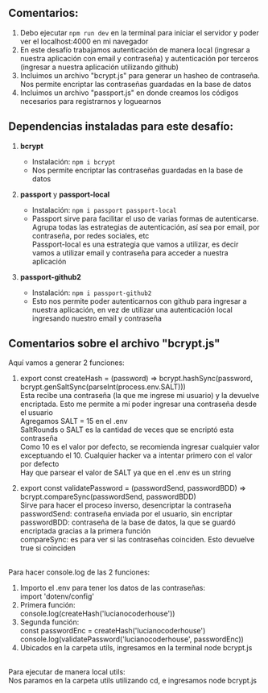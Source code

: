 ## Comentarios:

1. Debo ejecutar `npm run dev` en la terminal para iniciar el servidor y poder ver el localhost:4000 en mi navegador
2. En este desafío trabajamos autenticación de manera local (ingresar a nuestra aplicación con email y contraseña) y autenticación por terceros (ingresar a nuestra aplicación utilizando github)
3. Incluimos un archivo "bcrypt.js" para generar un hasheo de contraseña. Nos permite encriptar las contraseñas guardadas en la base de datos
4. Incluimos un archivo "passport.js" en donde creamos los códigos necesarios para registrarnos y loguearnos



## Dependencias instaladas para este desafío:

1. **bcrypt**
   - Instalación: `npm i bcrypt`
   - Nos permite encriptar las contraseñas guardadas en la base de datos

2. **passport** y **passport-local**
   - Instalación: `npm i passport passport-local`
   - Passport sirve para facilitar el uso de varias formas de autenticarse. Agrupa todas las estrategias de autenticación, así sea por email, por contraseña, por redes sociales, etc <br>
    Passport-local es una estrategia que vamos a utilizar, es decir vamos a utilizar email y contraseña para acceder a nuestra aplicación

3. **passport-github2**
   - Instalación: `npm i passport-github2`
   - Esto nos permite poder autenticarnos con github para ingresar a nuestra aplicación, en vez de utilizar una autenticación local ingresando nuestro email y contraseña



## Comentarios sobre el archivo "bcrypt.js"

Aquí vamos a generar 2 funciones:

1. export const createHash = (password) => bcrypt.hashSync(password, bcrypt.genSaltSync(parseInt(process.env.SALT))) <br>
    Esta recibe una contraseña (la que me ingrese mi usuario) y la devuelve encriptada. Esto me permite a mí poder ingresar una contraseña desde el usuario <br>
    Agregamos SALT = 15 en el .env <br>
    SaltRounds o SALT es la cantidad de veces que se encriptó esta contraseña <br>
    Como 10 es el valor por defecto, se recomienda ingresar cualquier valor exceptuando el 10. Cualquier hacker va a intentar primero con el valor por defecto <br>
    Hay que parsear el valor de SALT ya que en el .env es un string <br>

2. export const validatePassword = (passwordSend, passwordBDD) => bcrypt.compareSync(passwordSend, passwordBDD) <br>
    Sirve para hacer el proceso inverso, desencriptar la contraseña <br>
    passwordSend: contraseña enviada por el usuario, sin encriptar <br>
    passwordBDD: contraseña de la base de datos, la que se guardó encriptada gracias a la primera función <br>
    compareSync: es para ver si las contraseñas coinciden. Esto devuelve true si coinciden <br><br>

Para hacer console.log de las 2 funciones:

1. Importo el .env para tener los datos de las contraseñas: <br>
    import 'dotenv/config' <br>
2. Primera función: <br>
    console.log(createHash('lucianocoderhouse')) <br>
3. Segunda función: <br>
    const passwordEnc = createHash('lucianocoderhouse') <br>
    console.log(validatePassword('lucianocoderhouse', passwordEnc)) <br>
4. Ubicados en la carpeta utils, ingresamos en la terminal node bcrypt.js <br><br>

Para ejecutar de manera local utils: <br>
Nos paramos en la carpeta utils utilizando cd, e ingresamos node bcrypt.js